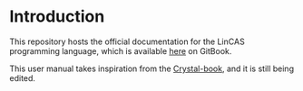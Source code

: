 # Introduction

This repository hosts the official documentation for the LinCAS programming language, which is available [here](https://lincas-lang.gitbook.io/lincas/) on GitBook.

This user manual takes inspiration from the [Crystal-book](https://github.com/crystal-lang/crystal-book), and it is still being edited.

